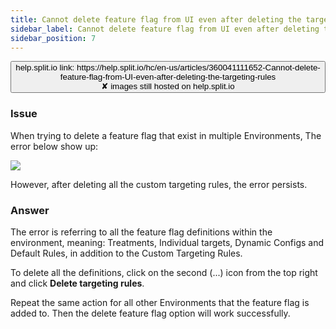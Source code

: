 ```yaml
---
title: Cannot delete feature flag from UI even after deleting the targeting rules
sidebar_label: Cannot delete feature flag from UI even after deleting the targeting rules
sidebar_position: 7
---
```


<p>
  <button style={{borderRadius:'8px', border:'1px', fontFamily:'Courier New', fontWeight:'800', textAlign:'left'}}> help.split.io link: https://help.split.io/hc/en-us/articles/360041111652-Cannot-delete-feature-flag-from-UI-even-after-deleting-the-targeting-rules <br /> ✘ images still hosted on help.split.io </button>
</p>

### Issue

When trying to delete a feature flag that exist in multiple Environments, The error below show up:

![](https://help.split.io/hc/article_attachments/15734682207117)

However, after deleting all the custom targeting rules, the error persists.

### Answer

The error is referring to all the feature flag definitions within the environment, meaning: Treatments, Individual targets, Dynamic Configs and Default Rules, in addition to the Custom Targeting Rules.

To delete all the definitions, click on the second (...) icon from the top right and click **Delete targeting rules**.

Repeat the same action for all other Environments that the feature flag is added to. Then the delete feature flag option will work successfully.